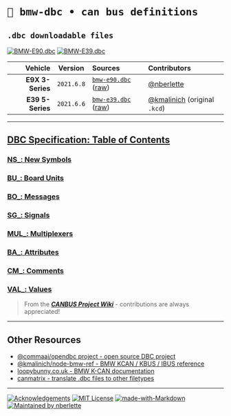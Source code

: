# `🚙 bmw-dbc • can bus definitions`

## `.dbc downloadable files`

[![BMW-E90.dbc][badge-dbc-e90]][url-dbc-e90] [![BMW-E39.dbc][badge-dbc-e39]][url-dbc-e39]

|          Vehicle |  Version   | Sources                                           | Contributors                               |
| ---------------: | :--------: | :------------------------------------------------ | :----------------------------------------- |
| **E9X 3-Series** | `2021.6.8` | [`bmw-e90.dbc`][url-dbc-e90] ([raw][raw-dbc-e90]) | [@nberlette](https://github.com/nberlette) |
| **E39 5-Series** | `2021.6.6` | [`bmw-e39.dbc`][url-dbc-e39] ([raw][raw-dbc-e39]) | [@kmalinich][ken-url] (original `.kcd`)    |


[raw-dbc-e90]: ./src/bmw-e90.dbc?raw=true
[raw-dbc-e39]: ./src/bmw-e39.dbc?raw=true
[url-dbc-e90]: https://github.com/nberlette/canbus/blob/master/dbc/bmw-e90.dbc
[url-dbc-e39]: https://github.com/nberlette/canbus/blob/master/dbc/bmw-e39.dbc
[ken-url]: https://github.com/kmalinich/node-bmw-interface/blob/master/can-definitions/bmw-e39.kcd

- - - 

## [DBC Specification: Table of Contents][url-wiki]

### [NS_: New Symbols][url-wiki-ns]
### [BU_: Board Units][url-wiki-bu]
### [BO_: Messages][url-wiki-bo]
### [SG_: Signals][url-wiki-sg]
### [MUL_: Multiplexers][url-wiki-mul]
### [BA_: Attributes][url-wiki-ba]
### [CM_: Comments][url-wiki-cm]
### [VAL_: Values][url-wiki-val]

> From the [***CANBUS Project Wiki***][url-wiki] - contributions are always appreciated!

- - -


## Other Resources

* [@commaai/opendbc project - open source DBC project](https://github.com/commaai/opendbc)
* [@kmalinich/node-bmw-ref - BMW KCAN / KBUS / IBUS reference](https://github.com/kmalinich/node-bmw-ref)
* [loopybunny.co.uk - BMW K-CAN documentation](https://www.loopybunny.co.uk/CarPC/k_can.html)
* [canmatrix - translate .dbc files to other filetypes](https://github.com/ebroecker/canmatrix)

- - - 

[![Acknowledgements][badge-ack]][url-ack] [![MIT License][badge-license]][url-license] [![made-with-Markdown][badge-markdown]][url-markdown] [![Maintained by nberlette][badge-maintainer]][url-maintainer]


[badge-ack]: https://img.shields.io/badge/-Acknowledgements-gray.svg
[badge-license]: https://img.shields.io/badge/-MIT&nbsp;License-gray.svg
[badge-maintainer]: https://img.shields.io/badge/Maintained%20by-Nicholas%20Berlette-red.svg
[badge-markdown]: https://img.shields.io/badge/Made%20with-Markdown-1f425f.svg
[badge-dbc-j1939]: https://img.shields.io/badge/-J1939&nbsp;&#128668;-gray.svg
[badge-dbc-e90]: https://img.shields.io/badge/-BMW&nbsp;E90&nbsp;&#128663;-blue.svg
[badge-dbc-e39]: https://img.shields.io/badge/-BMW&nbsp;E39-8dddff.svg
[badge-dbc-boilerplate]: https://img.shields.io/badge/Universal-Boilerplate.dbc-red.svg
[url-ack]: https://github.com/nberlette/canbus/wiki/Acknowledgements
[url-license]: ./LICENSE
[url-maintainer]: https://github.com/nberlette/
[url-markdown]: http://commonmark.org
[url-wiki-boilerplate]: https://github.com/nberlette/canbus/wiki/Boilerplate-Template
[url-wiki]: https://github.com/nberlette/canbus/wiki
[url-wiki-ns]: https://github.com/nberlette/canbus/wiki/New-Symbols
[url-wiki-bu]: https://github.com/nberlette/canbus/wiki/Board-Units
[url-wiki-bo]: https://github.com/nberlette/canbus/wiki/Messages
[url-wiki-sg]: https://github.com/nberlette/canbus/wiki/Signals
[url-wiki-mul]: https://github.com/nberlette/canbus/wiki/Multiplexers
[url-wiki-ba]: https://github.com/nberlette/canbus/wiki/Attributes
[url-wiki-cm]: https://github.com/nberlette/canbus/wiki/Comments
[url-wiki-val]: https://github.com/nberlette/canbus/wiki/Values
[url-www]: https://dbc.bimmer.dev/

